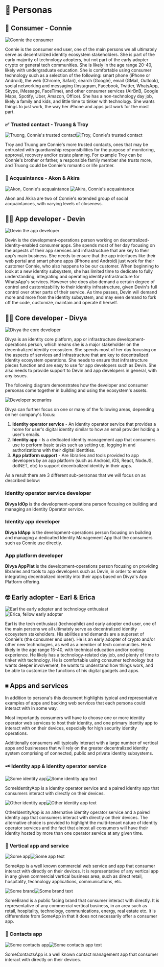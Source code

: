# 👤 Personas

## 👩 Consumer - Connie

![Connie the consumer][connie-consumer]

[connie-consumer]: images/connie-consumer.png

Connie is the consumer end user, one of the main persons we all ultimately serve as decentralized identity ecosystem stakeholders. She is part of the early majority of technology adopters, but not part of the early adopter crypto or general tech communities. She is likely in the age range 20-40, likely with undergraduate education. She is comfortable using consumer technology such as a selection of the following: smart phone (iPhone or Android), the web (Chrome, Safari), search (Google), email (GMail, Outlook), social networking and messaging (Instagram, Facebook, Twitter, WhatsApp, Skype, iMessage, FaceTime), and other consumer services (AirBnB, Google Maps, Spotify, Uber, Amazon, Office). She has a non-technology day job, likely a family and kids, and little time to tinker with technology. She wants things to just work, the way her iPhone and apps just work for the most part.

### ✅ Trusted contact - Truong & Troy 

![Truong, Connie's trusted contact][truong-trusted-contact]![Troy, Connie's trusted contact][troy-trusted-contact]

[truong-trusted-contact]: images/truong-trusted-contact@128h.png
[troy-trusted-contact]: images/troy-trusted-contact@128h.png

Troy and Truong are Connie's more trusted contacts, ones that may be entrusted with guardianship responsibilities for the purpose of monitoring, approval, recovery and/or estate planning. For example Troy can be Connie's brother or father, a responsible family member she trusts more, and Truong could be Connie's romantic or life partner.

### 👋 Acquaintance - Akon & Akira

![Akon, Connie's acquaintance][akon-acquaintance] ![Akira, Connie's acquaintance][akira-acquaintance]

[akon-acquaintance]: images/akon-acquaintance@128h.png
[akira-acquaintance]: images/akira-acquaintance@128h.png

Akon and Akira are two of Connie's extended group of social acquaintances, with varying levels of closeness.

## 🧑‍💻 App developer - Devin

![Devin the app developer][devin-app-dev]

[devin-app-dev]: images/devin-app-dev.png

Devin is the development-operations person working on decentralized-identity-enabled consumer apps. She spends most of her day focusing on the aspects of their app services and infrastructure that are key to their app's main business. She needs to ensure that the app interfaces like their web portal and smart phone apps (iPhone and Android) just work for their customer Connie, who also happens to be our customer. When beginning to look at a new identity subsystem, she has limited time to dedicate to fully understanding, integrating and operating identity infrastructure for WhatsApp's services. However she does also demand a certain degree of control and customizability to their identity infrastructure, given Devin's full control over other parts of their service. As time passes, Devin will demand more and more from the identity subsystem, and may even demand to fork off the code, customize, maintain and operate it herself.

## 🧑‍💻 Core developer - Divya

![Divya the core developer][divya-core-dev]

[divya-core-dev]: images/divya-core-dev.png

Divya is an identity core platform, app or infrastructure development-operations person, which means she is a major stakeholder on the decentralized identity ecosystem. She spends most of her day focusing on the aspects of services and infrastructure that are key to decentralized identity ecosystem operations. She needs to ensure that infrastructure pieces function and are easy to use for app developers such as Devin. She also needs to provide support to Devin and app developers in general, with any issues.

The following diagram demonstrates how the developer and consumer personas come together in building and using the ecosystem's assets.

![Developer scenarios][developer-scenarios]

[developer-scenarios]: scenarios/images/developer-scenarios.png

Divya can further focus on one or many of the following areas, depending on her company's focus:

1. **Identity operator service** - An identity operator service that provides a home for user's digital identity similar to how an email provider holding a user's emails.
2. **Identity app** - Is a dedicated identity management app that consumers use to perform basic tasks such as setting up, logging in and authorizations with their digital identities.
3. **App platform support** - Are libraries and tools provided to app developers by an app platform (such as Android, iOS, React, NodeJS, dotNET, etc) to support decentralized identity in their apps.

As a result there are 3 different sub-personas that we will focus on as described below:

### Identity operator service developer

**Divya IdOp** is the development-operations person focusing on building and managing an Identity Operator service.

### Identity app developer

**Divya IdApp** is the development-operations person focusing on building and managing a dedicated Identity Management App that the consumers such as Connie use directly.

### App platform developer

**Divya AppPlat** is the development-operations person focusing on providing libraries and tools to app developers such as Devin, in order to enable integrating decentralized identity into their apps based on Divya's App Platform offering.

## 🤓 Early adopter - Earl & Erica

![Earl the early adopter and technology enthusiast][earl-early-adopter] ![Erica, fellow early adopter][erica-early-adopter]

[earl-early-adopter]: images/earl-early-adopter.png
[erica-early-adopter]: images/erica-early-adopter.png

Earl is the tech enthusiast (technophile) and early adopter end user, one of the main persons we all ultimately serve as decentralized identity ecosystem stakeholders. His abilities and demands are a superset of Connie's (the consumer end user). He is an early adopter of crypto and/or other new technologies, as well as a member of tech communities. He is likely in the age range 15-40, with technical education and/or coding experience. He likely has a technology-related day job, and plenty of time to tinker with technology. He is comfortable using consumer technology but wants deeper involvement, he wants to understand how things work, and be able to customize the functions of his digital gadgets and apps.

## ⏹ Apps and services

In addition to persona's this document highlights typical and representative examples of apps and backing web services that each persona could interact with in some way.

Most importantly consumers will have to choose one or more identity operator web services to host their identity, and one primary identity app to interact with on their devices, especially for high security identity operations.

Additionally consumers will typically interact with a large number of vertical apps and businesses that will rely on the greater decentralized identity system comprising of connected, public and private identity subsystems.

### 🗝 Identity app & identity operator service

![Some identity app][some-identity-app]![Some identity app text][some-identity-app-text]

[some-identity-app]: images/some-identity-app@128h.png
[some-identity-app-text]: images/some-identity-app-text@128h.png

SomeIdentityApp is a identity operator service and a paired identity app that consumers interact with directly on their devices.

![Other identity app][other-identity-app]![Other identity app text][other-identity-app-text]

[other-identity-app]: images/other-identity-app@64h.png
[other-identity-app-text]: images/other-identity-app-text@64h.png

OtherIdentityApp is an alternative identity operator service and a paired identity app that consumers interact with directly on their devices. The alternative choice is provided to highlight the multi-tenant nature of identity operator services and the fact that almost all consumers will have their identity hosted by more than one operator service at any given time.

### 📲 Vertical app and service

![Some app][some-app]![Some app text][some-app-text]

[some-app]: images/some-app@128h.png
[some-app-text]: images/some-app-text@128h.png

SomeApp is a well known commercial web service and app that consumer interact with directly on their devices. It is representative of any vertical app in any given commercial vertical business area, such as direct retail, hospitality, technology applications, communications, etc.

![Some brand][some-brand]![Some brand text][some-brand-text]

[some-brand]: images/some-brand@64h.png
[some-brand-text]: images/some-brand-text@64h.png

SomeBrand is a public facing brand that consumer interact with directly. It is representative of any commercial vertical business, in an area such as retail, hospitality, technology, communications, energy, real estate etc. It is differentiate from SomeApp in that it does not necessarily offer a consumer app.

### 📇 Contacts app

![Some contacts app][some-contacts-app]![Some contacts app text][some-contacts-app-text]

[some-contacts-app]: images/some-contacts-app@64h.png
[some-contacts-app-text]: images/some-contacts-app-text@64h.png

SomeContactsApp is a well known contact management app that consumer interact with directly on their devices.
